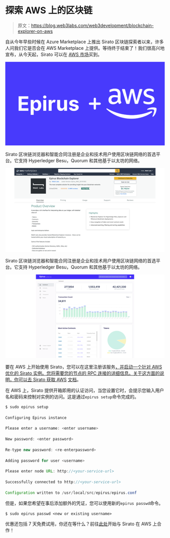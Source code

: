 # 探索 AWS 上的区块链

> 原文：<https://blog.web3labs.com/web3development/blockchain-explorer-on-aws>

自从今年早些时候在 Azure Marketplace 上推出 Sirato 区块链探索者以来，许多人问我们它是否会在 AWS Marketplace 上提供。等待终于结束了！我们很高兴地宣布，从今天起，Sirato 可以在 [AWS 市场](https://w3l.cc/aws-offer)买到。

![Epirus Available on AWS Marketplace](img/37a2f8e7c3046dd60677c9fe15333faf.png)

Sirato 区块链浏览器和智能合同注册是企业和技术用户使用区块链网络的首选平台。它支持 Hyperledger Besu，Quorum 和其他基于以太坊的网络。

![Epirus available on AWS marketplace](img/48b955e8ebcf58c235c5b3c3472e8160.png)

Sirato 区块链浏览器和智能合同注册是企业和技术用户使用区块链网络的首选平台。它支持 Hyperledger Besu，Quorum 和其他基于以太坊的网络。

![Epirus available on AWS marketplace](img/ae9fe6834245087fa922ad8790a15756.png)

要在 AWS 上开始使用 Sirato，您可以在这里注册该服务[，并启动一个针对 AWS 优化的 Sirato 实例。您将需要您的节点的 RPC 连接的详细信息。关于这方面的说明，你可以去 Sirato 获取 AWS](https://w3l.cc/aws-offer) [文档](https://docs.epirus.io/getting_started/#aws)。

在 AWS 上，Sirato 提供开箱即用的认证访问，当您设置它时，会提示您输入用户名和密码来控制对实例的访问。这是通过`epirus setup`命令完成的。

```java
$ sudo epirus setup

Configuring Epirus instance

Please enter a username: <enter username>

New password: <enter password>

Re-type new password: <re-enterpassword>

Adding password for user <username>

Please enter node URL: http://<your-service-url>

Successfully connected to http://<your-service-url>

Configuration written to /usr/local/src/epirus/epirus.conf
```

但是，如果您希望在事后添加额外的凭证，您可以使用新的`epirus passwd`命令。

`$ sudo epirus passwd <new or existing username> `

优惠还包括 7 天免费试用，你还在等什么？前往[此处](https://w3l.cc/aws-offer)开始与 Sirato 在 AWS 上合作！